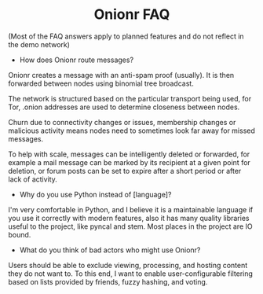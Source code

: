 <h1 align="center">Onionr FAQ</h1>

(Most of the FAQ answers apply to planned features and do not reflect in the demo network)

* How does Onionr route messages?

Onionr creates a message with an anti-spam proof (usually). It is then forwarded between nodes using binomial tree broadcast.

The network is structured based on the particular transport being used, for Tor, .onion addresses are used to determine closeness between nodes.

Churn due to connectivity changes or issues, membership changes or malicious activity means nodes need to sometimes look far away for missed messages.

To help with scale, messages can be intelligently deleted or forwarded, for example a mail message can be marked by its recipient at a given point for deletion, or forum posts can be set to expire after a short period or after lack of activity.


* Why do you use Python instead of [language]?

I'm very comfortable in Python, and I believe it is a maintainable language if you use it correctly with modern features, also it has many quality libraries useful to the project, like pyncal and stem. Most places in the project are IO bound.


* What do you think of bad actors who might use Onionr?

Users should be able to exclude viewing, processing, and hosting content they do not want to. To this end, I want to enable user-configurable filtering based on lists provided by friends, fuzzy hashing, and voting.

